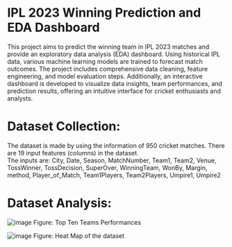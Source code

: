 
# IPL 2023 Winning Prediction and EDA Dashboard
This project aims to predict the winning team in IPL 2023 matches and provide an exploratory data analysis (EDA) dashboard. Using historical IPL data, various machine learning models are trained to forecast match outcomes. The project includes comprehensive data cleaning, feature engineering, and model evaluation steps. Additionally, an interactive dashboard is developed to visualize data insights, team performances, and prediction results, offering an intuitive interface for cricket enthusiasts and analysts.

#  Dataset Collection:
The dataset is made by using the information of 950 cricket matches. There are 19 input features (columns) in the dataset. <br>
The inputs are: City, Date, Season, MatchNumber, Team1, Team2, Venue, TossWinner, TossDecision, SuperOver, WinningTeam, WonBy, Margin, method, Player_of_Match, Team1Players, Team2Players, Umpire1, Umpire2 
# Dataset Analysis:
![image](https://github.com/riaz-khan-16/Cricketer_Winner_Predictor/assets/63443462/0d752f5c-2806-4f54-b105-856fb386ae82)
Figure: Top Ten Teams Performances

![image](https://github.com/riaz-khan-16/Cricketer_Winner_Predictor/assets/63443462/22244c1e-a3fa-4309-98e4-9a0806bcc602)
Figure: Heat Map of the dataset
